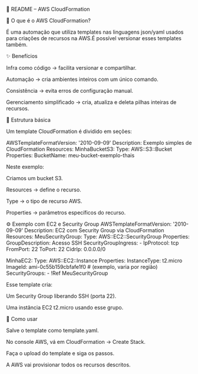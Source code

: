 📘 README – AWS CloudFormation

🚀 O que é o AWS CloudFormation?

É uma automação que utiliza templates nas linguagens json/yaml usados para criações de recursos na AWS.É possível versionar esses templates também. 

✨ Benefícios

Infra como código → facilita versionar e compartilhar.

Automação → cria ambientes inteiros com um único comando.

Consistência → evita erros de configuração manual.

Gerenciamento simplificado → cria, atualiza e deleta pilhas inteiras de recursos.

📌 Estrutura básica

Um template CloudFormation é dividido em seções:

AWSTemplateFormatVersion: '2010-09-09'
Description: Exemplo simples de CloudFormation
Resources:
  MinhaBucketS3:
    Type: AWS::S3::Bucket
    Properties:
      BucketName: meu-bucket-exemplo-thais


Neste exemplo:

Criamos um bucket S3.

Resources → define o recurso.

Type → o tipo de recurso AWS.

Properties → parâmetros específicos do recurso.

⚙️ Exemplo com EC2 e Security Group
AWSTemplateFormatVersion: '2010-09-09'
Description: EC2 com Security Group via CloudFormation
Resources:
  MeuSecurityGroup:
    Type: AWS::EC2::SecurityGroup
    Properties:
      GroupDescription: Acesso SSH
      SecurityGroupIngress:
        - IpProtocol: tcp
          FromPort: 22
          ToPort: 22
          CidrIp: 0.0.0.0/0

  MinhaEC2:
    Type: AWS::EC2::Instance
    Properties:
      InstanceType: t2.micro
      ImageId: ami-0c55b159cbfafe1f0 # (exemplo, varia por região)
      SecurityGroups:
        - !Ref MeuSecurityGroup


Esse template cria:

Um Security Group liberando SSH (porta 22).

Uma instância EC2 t2.micro usando esse grupo.

🔧 Como usar

Salve o template como template.yaml.

No console AWS, vá em CloudFormation → Create Stack.

Faça o upload do template e siga os passos.

A AWS vai provisionar todos os recursos descritos.